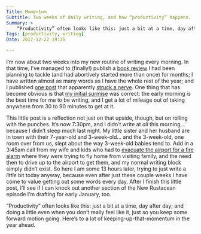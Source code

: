```yaml
---
Title: Momentum
Subtitle: Two weeks of daily writing, and how “productivity” happens.
Summary: >
    “Productivity” often looks like this: just a bit at a time, day after day; and doing a little even when you don’t really feel like it, just so you keep some forward motion going.
Tags: [productivity, writing]
Date: 2017-12-22 19:35

---
```


I’m now about two weeks into my new routine of writing every morning. In that time, I’ve managed to (finally!) publish a [book review](https://mereorthodoxy.com/faithful-extension-question-human-origins/ "Faithful Extension and the Question of Human Origins: Cavanaugh and Smith’s Evolution and the Fall") I had been planning to tackle (and had abortively started more than once) for months; I have written almost as many words as I have the whole rest of the year; and I published [one post](http://v4.chriskrycho.com/2017/chrome-is-not-the-standard.html "Chrome is not the Standard") that apparently [struck a nerve](https://news.ycombinator.com/item?id=15980653). One thing that has become obvious is that [my initial surmise](http://v4.chriskrycho.com/2017/knowing-your-rhythms.html) was correct: the early morning *is* the best time for me to be writing, and I get a lot of mileage out of taking anywhere from 30 to 90 minutes to get at it.

This little post is a reflection not just on that upside, though, but on rolling with the punches. It’s now 7:30pm, and I didn’t write at *all* this morning... because I didn’t sleep much last night. My little sister and her husband are in town with their 7-year-old and 3-week-old... and the 3-week-old, one room over from us, slept about the way 3-week-old babies tend to. Add in a 3:45am call from my wife and kids who had to [evacuate the airport for a fire alarm](http://www.kwtx.com/content/news/Fire-forces-evacuation-at-Dallas-Love-Field-465891633.html) where they were trying to fly home from visiting family, and the need then to drive up to the airport to get them, and my normal writing block simply didn’t exist. So here I am some 13 hours later, trying to just write a *little* bit today anyway, because even after just these couple weeks I have come to value getting out some words every day. After I finish this little post, I’ll see if I can knock out another section of the New Rustacean episode I’m drafting for early January, too.

“Productivity” often looks like this: just a bit at a time, day after day; and doing a little even when you don’t really feel like it, just so you keep some forward motion going. Here’s to a lot of keeping-up-that-momentum in the year ahead.


